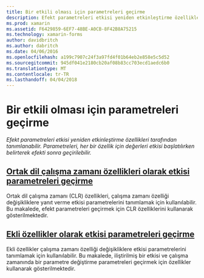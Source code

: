 ```yaml
---
title: Bir etkili olması için parametreleri geçirme
description: Efekt parametreleri etkisi yeniden etkinleştirme özellikleri tarafından tanımlanabilir. Parametreleri, her bir özellik için değerleri etkisi başlatılırken belirterek efekti sonra geçirilebilir.
ms.prod: xamarin
ms.assetid: F6429859-6EF7-48BE-A0CB-8F42B8A75215
ms.technology: xamarin-forms
author: davidbritch
ms.author: dabritch
ms.date: 04/06/2016
ms.openlocfilehash: a199c7907c24f3a97fd4f01b64eb2e858e5c5d52
ms.sourcegitcommit: 945df041e2180cb20af08b83cc703ecd1aedc6b0
ms.translationtype: MT
ms.contentlocale: tr-TR
ms.lasthandoff: 04/04/2018
---
```

# <a name="passing-parameters-to-an-effect"></a>Bir etkili olması için parametreleri geçirme

_Efekt parametreleri etkisi yeniden etkinleştirme özellikleri tarafından tanımlanabilir. Parametreleri, her bir özellik için değerleri etkisi başlatılırken belirterek efekti sonra geçirilebilir._

## <a name="passing-effect-parameters-as-common-language-runtime-propertiesclr-propertiesmd"></a>[Ortak dil çalışma zamanı özellikleri olarak etkisi parametreleri geçirme](clr-properties.md)

Ortak dil çalışma zamanı (CLR) özellikleri, çalışma zamanı özelliği değişikliklere yanıt verme etkisi parametrelerini tanımlamak için kullanılabilir. Bu makalede, efekt parametreleri geçirmek için CLR özelliklerini kullanarak gösterilmektedir.

## <a name="passing-effect-parameters-as-attached-propertiesattached-propertiesmd"></a>[Ekli özellikler olarak etkisi parametreleri geçirme](attached-properties.md)

Ekli özellikler çalışma zamanı özelliği değişikliklere etkisi parametrelerini tanımlamak için kullanılabilir. Bu makalede, iliştirilmiş bir etkisi ve çalışma zamanında bir parametre değiştirme parametreleri geçirmek için özellikler kullanarak gösterilmektedir.

